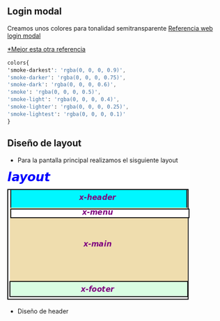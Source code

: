 ## Login modal

Creamos unos colores para tonalidad semitransparente
[Referencia web login modal](https://codeburst.io/creating-a-modal-dialog-with-tailwind-css-42722c9aea4f)

[*Mejor esta otra referencia](https://hdtuto.com/article/laravel-8-jetstream-livewire-crud-with-tailwind-modal)
````css
colors{
'smoke-darkest': 'rgba(0, 0, 0, 0.9)',
'smoke-darker': 'rgba(0, 0, 0, 0.75)',
'smoke-dark': 'rgba(0, 0, 0, 0.6)',
'smoke': 'rgba(0, 0, 0, 0.5)',
'smoke-light': 'rgba(0, 0, 0, 0.4)',
'smoke-lighter': 'rgba(0, 0, 0, 0.25)',
'smoke-lightest': 'rgba(0, 0, 0, 0.1)'
}
````


## Diseño de layout
* Para la pantalla principal realizamos el sisguiente layout
 
![Layout principal](./imagenes/layout.png "Estilo del layout")

* Diseño de header


  